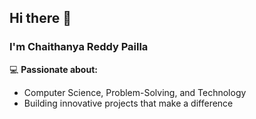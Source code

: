 ## Hi there 👋  
### I'm Chaithanya Reddy Pailla  

💻 **Passionate about:**  
- Computer Science, Problem-Solving, and Technology  
- Building innovative projects that make a difference  
